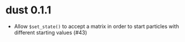 # dust 0.1.1

* Allow `$set_state()` to accept a matrix in order to start particles with different starting values (#43)
